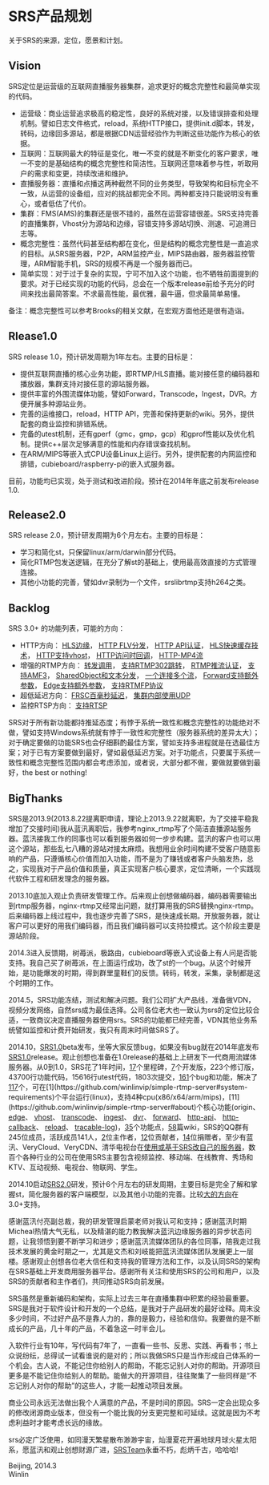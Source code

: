 # SRS产品规划

关于SRS的来源，定位，愿景和计划。

## Vision

SRS定位是运营级的互联网直播服务器集群，追求更好的概念完整性和最简单实现的代码。

* 运营级：商业运营追求极高的稳定性，良好的系统对接，以及错误排查和处理机制。譬如日志文件格式，reload，系统HTTP接口，提供init.d脚本，转发，转码，边缘回多源站，都是根据CDN运营经验作为判断这些功能作为核心的依据。
* 互联网：互联网最大的特征是变化，唯一不变的就是不断变化的客户要求，唯一不变的是基础结构的概念完整性和简洁性。互联网还意味着参与性，听取用户的需求和变更，持续改进和维护。
* 直播服务器：直播和点播这两种截然不同的业务类型，导致架构和目标完全不一致，从运营的设备组，应对的挑战都完全不同。两种都支持只能说明没有重心，或者低估了代价。
* 集群：FMS(AMS)的集群还是很不错的，虽然在运营容错很差。SRS支持完善的直播集群，Vhost分为源站和边缘，容错支持多源站切换、测速、可追溯日志等。
* 概念完整性：虽然代码甚至结构都在变化，但是结构的概念完整性是一直追求的目标。从SRS服务器，P2P，ARM监控产业，MIPS路由器，服务器监控管理，ARM智能手机，SRS的规模不再是一个服务器而已。
* 简单实现：对于过于复杂的实现，宁可不加入这个功能，也不牺牲前面提到的要求。对于已经实现的功能的代码，总会在一个版本release前给予充分的时间来找出最简答案。不求最高性能，最优雅，最牛逼，但求最简单易懂。

备注：概念完整性可以参考Brooks的相关文献，在宏观方面他还是很有造诣。

## Rlease1.0

SRS release 1.0，预计研发周期为1年左右。主要的目标是：

* 提供互联网直播的核心业务功能，即RTMP/HLS直播。能对接任意的编码器和播放器，集群支持对接任意的源站服务器。
* 提供丰富的外围流媒体功能，譬如Forward，Transcode，Ingest，DVR。方便开展多种源站业务。
* 完善的运维接口，reload，HTTP API，完善和保持更新的wiki。另外，提供配套的商业监控和排错系统。
* 完备的utest机制，还有gperf（gmc，gmp，gcp）和gprof性能以及优化机制。提供c++层次足够满意的性能和内存错误查找机制。
* 在ARM/MIPS等嵌入式CPU设备Linux上运行。另外，提供配套的内网监控和排错，cubieboard/raspberry-pi的嵌入式服务器。

目前，功能均已实现，处于测试和改进阶段。预计在2014年年底之前发布release 1.0.

## Release2.0

SRS release 2.0，预计研发周期为6个月左右。主要的目标是：

* 学习和简化st，只保留linux/arm/darwin部分代码。
* 简化RTMP包发送逻辑，在充分了解st的基础上，使用最高效直接的方式管理连接。
* 其他小功能的完善，譬如dvr录制为一个文件，srslibrtmp支持h264之类。

## Backlog

SRS 3.0+ 的功能列表，可能的方向：

* HTTP方向：
<a href="https://github.com/winlinvip/simple-rtmp-server/issues/130" target="_blank">HLS边缘</a>，
<a href="https://github.com/winlinvip/simple-rtmp-server/issues/129" target="_blank">HTTP FLV分发</a>，
<a href="https://github.com/winlinvip/simple-rtmp-server/issues/83" target="_blank">HTTP API认证</a>，
<a href="https://github.com/winlinvip/simple-rtmp-server/issues/139" target="_blank">HLS快速缓存技术</a>，
<a href="https://github.com/winlinvip/simple-rtmp-server/issues/140" target="_blank">HTTP支持vhost</a>，
<a href="https://github.com/winlinvip/simple-rtmp-server/issues/52" target="_blank">HTTP访问时回调</a>，
<a href="https://github.com/winlinvip/simple-rtmp-server/issues/174" target="_blank">HTTP-MP4流</a>
* 增强的RTMP方向：
<a href="https://github.com/winlinvip/simple-rtmp-server/issues/106" target="_blank">转发调用</a>，
<a href="https://github.com/winlinvip/simple-rtmp-server/issues/92" target="_blank">支持RTMP302跳转</a>，
<a href="https://github.com/winlinvip/simple-rtmp-server/issues/71" target="_blank">RTMP推流认证</a>，
<a href="https://github.com/winlinvip/simple-rtmp-server/issues/131" target="_blank">支持AMF3</a>，
<a href="https://github.com/winlinvip/simple-rtmp-server/issues/132" target="_blank">SharedObject和文本分发</a>，
<a href="https://github.com/winlinvip/simple-rtmp-server/issues/156" target="_blank">一个连接多个流</a>，
<a href="https://github.com/winlinvip/simple-rtmp-server/issues/163" target="_blank">Forward支持额外参数</a>，
<a href="https://github.com/winlinvip/simple-rtmp-server/issues/164" target="_blank">Edge支持额外参数</a>，
<a href="https://github.com/winlinvip/simple-rtmp-server/issues/93" target="_blank">支持RTMFP协议</a>
* 超低延迟方向：
<a href="https://github.com/winlinvip/simple-rtmp-server/issues/120" target="_blank">FRSC百毫秒延迟</a>，
<a href="https://github.com/winlinvip/simple-rtmp-server/issues/94" target="_blank">集群内部使用UDP</a>
* 监控RTSP方向：
<a href="https://github.com/winlinvip/simple-rtmp-server/issues/133" target="_blank">支持RTSP</a>

SRS对于所有新功能都持推延态度；有悖于系统一致性和概念完整性的功能绝对不做，譬如支持Windows系统就有悖于一致性和完整性（服务器系统的差异太大）；对于确定要做的功能SRS也会仔细斟酌最佳方案，譬如支持多进程就是在选最佳方案；对于已有方案要做到最好，譬如最低延迟方案。对于功能点，只要属于系统一致性和概念完整性范围内都会考虑添加，或者说，大部分都不做，要做就要做到最好，the best or nothing!

## BigThanks

SRS是2013.9(2013.8.22提离职申请，理论上2013.9.22就离职，为了交接平稳我增加了交接时间)我从蓝汛离职后，我参考nginx_rtmp写了个简洁直播源站服务器。蓝汛接我工作的同事也可以看到服务器如何一步步构建。蓝汛的客户也可以用这个源站，那些乱七八糟的源站对接太麻烦。我想用业余时间构建不受客户随意影响的产品，只遵循核心价值而加入功能，而不是为了赚钱或者客户头脑发热，总之，实现我对于产品价值和质量，真正实现客户核心要求，定位清晰，一个实践现代软件工程和研发理念的服务器。

2013.10底加入观止负责研发管理工作。后来观止创想做编码器，编码器需要输出到rtmp服务器，nginx-rtmp又经常出问题，就打算用我的SRS替换nginx-rtmp。后来编码器上线过程中，我也逐步完善了SRS，是快速成长期。开放服务器，就让客户可以更好的用我们编码器，而且我们编码器可以支持拉模式。这个阶段主要是源站阶段。

2014.3进入反馈期，树苺派，极路由，cubieboard等嵌入式设备上有人问是否能支持。我自己买了树苺派，在上面运行成功，改了st的一个bug。从这个时候开始，是功能爆发的时期，得到群里童鞋们的反馈。转码，转发，采集，录制都是这个时期的工作。

2014.5，SRS功能冻结，测试和解决问题。我们公司扩大产品线，准备做VDN，视频分发网络，自然srs成为最佳选择。公司各位老大也一致认为srs的定位比较合适，一致商议决定直播服务器使用srs。SRS的功能都已经完善，VDN其他业务系统譬如监控和计费开始研发，我只有周末时间做SRS了。

2014.10，[SRS1.0](https://github.com/winlinvip/simple-rtmp-server/wiki/Product#rlease10)beta发布，坐等大家反馈bug，如果没有bug就在2014年底发布[SRS1.0](https://github.com/winlinvip/simple-rtmp-server/wiki/Product#rlease10)release。观止创想也准备在1.0release的基础上上研发下一代商用流媒体服务器。从0到1.0，SRS花了1年时间，[17](https://github.com/winlinvip/simple-rtmp-server/releases)个里程碑，[7](https://github.com/winlinvip/simple-rtmp-server#releases)个开发版，223个修订版，43700行功能代码，15616行utest代码，1803次提交，[161](https://github.com/winlinvip/simple-rtmp-server/issues)个bug和功能，解决了[117](https://github.com/winlinvip/simple-rtmp-server/issues?q=milestone%3A"srs+1.0+release")个，可在[1](https://github.com/winlinvip/simple-rtmp-server#system-requirements)个平台运行(linux)，支持4种cpu(x86/x64/arm/mips)，[11](https://github.com/winlinvip/simple-rtmp-server#about)个核心功能(origin、 [edge](https://github.com/winlinvip/simple-rtmp-server/wiki/Edge)、 [vhost](https://github.com/winlinvip/simple-rtmp-server/wiki/RtmpUrlVhost)、 [transcode](https://github.com/winlinvip/simple-rtmp-server/wiki/FFMPEG)、 [ingest](https://github.com/winlinvip/simple-rtmp-server/wiki/Ingest)、 [dvr](https://github.com/winlinvip/simple-rtmp-server/wiki/DVR)、 [forward](https://github.com/winlinvip/simple-rtmp-server/wiki/FFMPEG)、 [http-api](https://github.com/winlinvip/simple-rtmp-server/wiki/HTTPApi)、 [http-callback](https://github.com/winlinvip/simple-rtmp-server/wiki/HTTPCallback)、 [reload](https://github.com/winlinvip/simple-rtmp-server/wiki/Reload)、 [tracable-log](https://github.com/winlinvip/simple-rtmp-server/wiki/SrsLog))，[35](https://github.com/winlinvip/simple-rtmp-server#summary)个功能点，[58](https://github.com/winlinvip/simple-rtmp-server/wiki/CNHome)篇wiki，SRS的QQ群有245位成员，活跃成员141人，[2](https://github.com/winlinvip/simple-rtmp-server#authors)位主作者，[12](https://github.com/winlinvip/simple-rtmp-server/blob/master/AUTHORS.txt)位贡献者，[14](https://github.com/winlinvip/simple-rtmp-server#donation)位捐赠者，至少有蓝汛、VeryCloud、VeryCDN、清华电视台在[使用或基于SRS改自己的服务器](https://github.com/winlinvip/simple-rtmp-server/wiki/Sample)，数百个各种行业的公司在使用SRS主要包含视频监控、移动端、在线教育、秀场和KTV、互动视频、电视台、物联网、学生。

2014.10启动[SRS2.0](https://github.com/winlinvip/simple-rtmp-server/wiki/Product#release20)研发，预计6个月左右的研发周期，主要目标是完全了解和掌握st，简化服务器的客户端模型，以及其他小功能的完善。比较[大的方向](https://github.com/winlinvip/simple-rtmp-server/wiki/Product#backlog)在3.0+支持。

感谢蓝汛付亮副总裁，我的研发管理启蒙老师对我认可和支持；感谢蓝汛时期Micheal热情大气无私，以及精湛的能力教我解决蓝汛边缘服务器的异步状态问题，让我领悟到要不断学习和进步；感谢蓝汛流媒体团队的各位同事，陪我走过我技术发展的黄金时期之一，尤其是文杰和刘岐能把蓝汛流媒体团队发展更上一层楼。感谢观止创想各位老大信任和支持我的管理方法和工作，以及认同SRS的架构在SRS基础上开发商用服务器平台。感谢所有关注和使用SRS的公司和用户，以及SRS的贡献者和主作者们，共同推动SRS向前发展。

SRS虽然是重新编码和架构，实际上过去三年在直播集群中积累的经验最重要。SRS是我对于软件设计和开发的一个总结，是我对于产品研发的最好诠释。周末没多少时间，不过好产品不是靠人力的，靠的是毅力，经验和信仰。我要做的是不断成长的产品，几十年的产品，不着急这一时半会儿。

入软件行业有10年，写代码有7年了，一直看一些书、反思、实践、再看书；书上众说纷纭，总得试一试看谁说的是对的；所以我做SRS只是当作形成自己体系的一个机会。古人说，不能记住你给别人的帮助，不能忘记别人对你的帮助。开源项目更多是不能记住你给别人的帮助。能做大的开源项目，往往聚集了一些同样是“不忘记别人对你的帮助”的这些人，才能一起推动项目发展。

商业公司永远无法做出我个人满意的产品，不是时间的原因。SRS一定会出现众多的修改闭源商业版本，但没有一个能比我的分支更完整和可延续。这就是因为不考虑利益时才能考虑长远的缘故。

srs必定广泛使用，如同漫天繁星散布渺渺宇宙，灿漫夏花开遍地球月球火星太阳系，愿蓝汛和观止创想财源广进，[SRSTeam](https://github.com/winlinvip/simple-rtmp-server#authors)永垂不朽，彪炳千古，哈哈哈!

Beijing, 2014.3<br/>
Winlin